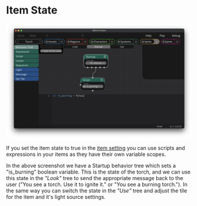 # Item State

![Item State](./images/items_state.png)

If you set the item state to true in the [item setting](./item_settings.md) you can use scripts and expressions in your items as they have their own variable scopes.

In the above screenshot we have a Startup behavior tree which sets a "is_burning" boolean variable. This is the state of the torch, and we can use this state in the *"Look"* tree to send the appropriate message back to the user ("You see a torch. Use it to ignite it." or "You see a burning torch."). In the same way you can switch the state in the *"Use"* tree and adjust the tile for the item and it's light source settings.

